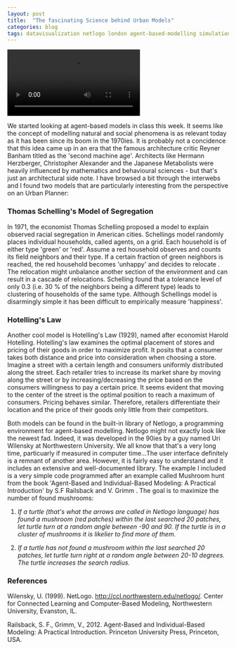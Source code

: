 ```yaml
---
layout: post
title:  "The fascinating Science behind Urban Models"
categories: blog 
tags: datavisualization netlogo london agent-based-modelling simulation
---
```



<video controls="controls" width="60%" height="auto" 
       name="virtual forest" src="https://raw.githubusercontent.com/melanieimfeld/melanieimfeld.github.io/master/assets/netlogo_mushroomhunt.mp4"></video>

We started looking at agent-based models in class this week. It seems like the concept of modelling natural and social phenomena is as relevant today as it has been since its boom in the 1970ies. It is probably not a concidence that this idea came up in an era that the famous architecture critic Reyner Banham titled as the 'second machine age'. Architects like Hermann Herzberger, Christopher Alexander and the Japanese Metabolists were heavily influenced by mathematics and behavioural sciences - but that's just an architectural side note. I have browsed a bit through the interwebs and I found two models that are particularly interesting from the perspective on an Urban Planner:

### Thomas Schelling's Model of Segregation
In 1971, the economist Thomas Schelling proposed a model to explain observed racial segregation in American cities. Schellings model randomly places individual households, called agents, on a grid. Each household is of either type 'green' or  'red'. Assume a red household observes and counts its field neighbors and their type. If a certain fraction of green neighbors is reached, the red household becomes 'unhappy' and decides to relocate . The relocation might unbalance another section of the environment and can result in a cascade of relocations. Schelling found that a tolerance level of only 0.3 (i.e. 30 % of the neighbors being a different type) leads to clustering of households of the same type. Although Schellings model is disarmingly simple it has been difficult to empirically measure 'happiness'.

### Hotelling's Law
Another cool model is Hotelling's Law (1929), named after economist Harold Hotelling. Hotelling's law examines the optimal placement of stores and pricing of their goods in order to maximize profit. It posits that a consumer takes both distance and price into consideration when choosing a store. Imagine a street with a certain length and consumers uniformly distributed along the street. Each retailer tries to increase its market share by moving along the street or by increasing/decreasing the price based on the consumers willingness to pay a certain price. It seems evident that moving to the center of the street is the optimal position to reach a maximum of consumers. Pricing behaves similar. Therefore, retailers differentiate their location and the price of their goods only little from their competitors. 

Both models can be found in the built-in library of Netlogo, a programming environment for agent-based modelling. Netlogo might not exactly look like the newest fad. Indeed, it was developed in the 90ies by a guy named Uri Wilensky at Northwestern University. We all know that that's a very long time, particuarly if measured in computer time...The user interface definitely is a remnant of another area. However, it is fairly easy to understand and it includes an extensive and well-documented library.
The example I included is a very simple code programmed after an example called Mushroom hunt from the book 'Agent-Based and Individual-Based Modeling: A Practical Introduction' by S.F Railsback and V. Grimm . The goal is to maximize the number of found mushrooms:

1. *If a turtle (that's what the arrows are called in Netlogo language) has found a mushroom (red patches) within the last searched 20 patches, let turtle turn at a random angle between -90 and 90. If the turtle is in a cluster of mushrooms it is likelier to find more of them.*  


2. *If a turtle has not found a mushroom within the last searched 20 patches, let turtle turn right at a random angle between 20-10 degrees. The turtle increases the search radius.*    


### References
Wilensky, U. (1999). NetLogo. http://ccl.northwestern.edu/netlogo/. Center for Connected Learning and Computer-Based Modeling, Northwestern University, Evanston, IL.


Railsback, S. F., Grimm, V., 2012. Agent-Based and Individual-Based Modeling: A Practical Introduction. Princeton University Press, Princeton, USA.







